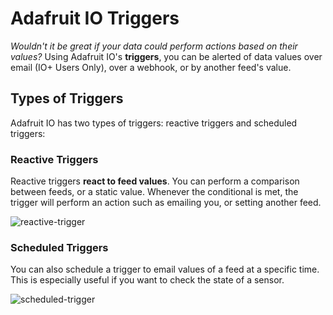 # Adafruit IO Triggers

*Wouldn't it be great if your data could perform actions based on their values?* Using Adafruit IO's **triggers**, you can be alerted of data values over email  (IO+ Users Only), over a webhook, or by another feed's value.

## Types of Triggers
Adafruit IO has two types of triggers: reactive triggers and scheduled triggers:

### Reactive Triggers

Reactive triggers **react to feed values**. You can perform a comparison between feeds, or a static value. Whenever the conditional is met, the trigger will perform an action such as emailing you, or setting another feed.

![reactive-trigger](https://i.imgur.com/Tnbk782.png)

### Scheduled Triggers

You can also schedule a trigger to email values of a feed at a specific time. This is especially useful if you want to check the state of a sensor.

![scheduled-trigger](https://i.imgur.com/lmI5qtw.png)